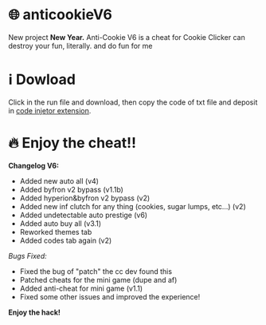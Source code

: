 # 🌐 anticookieV6

New project **New Year.**
Anti-Cookie V6 is a cheat for Cookie Clicker can destroy your fun, literally. and do fun for me

# ℹ️ Dowload

Click in the run file and download, then copy the code of txt file and deposit in [code injetor extension](https://chromewebstore.google.com/detail/code-injector/edkcmfocepnifkbnbkmlcmegedeikdeb).

# 🔥 Enjoy the cheat!!

**Changelog V6:**

- Added new auto all (v4)
- Added byfron v2 bypass (v1.1b)
- Added hyperion&byfron v2 bypass (v2)
- Added new inf clutch for any thing (cookies, sugar lumps, etc...) (v2)
- Added undetectable auto prestige (v6)
- Added auto buy all (v3.1)
- Reworked themes tab
- Added codes tab again (v2)

*Bugs Fixed:*

- Fixed the bug of "patch" the cc dev found this
- Patched cheats for the mini game (dupe and af)
- Added anti-cheat for mini game (v1.1)
- Fixed some other issues and improved the experience!

**Enjoy the hack!**
